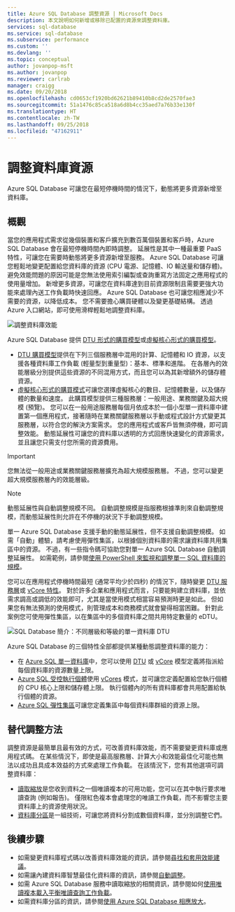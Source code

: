 ```yaml
---
title: Azure SQL Database 調整資源 | Microsoft Docs
description: 本文說明如何新增或移除已配置的資源來調整資料庫。
services: sql-database
ms.service: sql-database
ms.subservice: performance
ms.custom: ''
ms.devlang: ''
ms.topic: conceptual
author: jovanpop-msft
ms.author: jovanpop
ms.reviewer: carlrab
manager: craigg
ms.date: 09/20/2018
ms.openlocfilehash: cd0653cf1920bd62621b89410b8cd2de2570fae3
ms.sourcegitcommit: 51a1476c85ca518a6d8b4cc35aed7a76b33e130f
ms.translationtype: HT
ms.contentlocale: zh-TW
ms.lasthandoff: 09/25/2018
ms.locfileid: "47162911"
---
```

# <a name="scale-database-resources"></a>調整資料庫資源

Azure SQL Database 可讓您在最短停機時間的情況下，動態將更多資源新增至資料庫。

## <a name="overview"></a>概觀

當您的應用程式需求從幾個裝置和客戶擴充到數百萬個裝置和客戶時，Azure SQL Database 會在最短停機時間內即時調整。 延展性是其中一種最重要 PaaS 特性，可讓您在需要時動態將更多資源新增至服務。 Azure SQL Database 可讓您輕鬆地變更配置給您資料庫的資源 (CPU 電源、記憶體、IO 輸送量和儲存體)。  
避免效能問題的原因可能是您無法使用索引編製或查詢重寫方法固定之應用程式的使用量增加。 新增更多資源，可讓您在資料庫達到目前資源限制且需要更強大功能來處理內送工作負載時快速回應。 Azure SQL Database 也可讓您相應減少不需要的資源，以降低成本。
您不需要擔心購買硬體以及變更基礎結構。 透過 Azure 入口網站，即可使用滑桿輕鬆地調整資料庫。

![調整資料庫效能](media/sql-database-scalability/scale-performance.svg)

Azure SQL Database 提供 [DTU 形式的購買模型](sql-database-service-tiers-dtu.md)或[虛擬核心形式的購買模型](sql-database-service-tiers-vcore.md)。 
-   [DTU 購買模型](sql-database-service-tiers-dtu.md)提供在下列三個服務層中混用的計算、記憶體和 IO 資源，以支援各種資料庫工作負載 (輕量型到重量型)：基本、標準和進階。 在各層內的效能層級分別提供這些資源的不同混用方式，而且您可以為其新增額外的儲存體資源。
-   [虛擬核心形式的購買模式](sql-database-service-tiers-vcore.md)可讓您選擇虛擬核心的數目、記憶體數量，以及儲存體的數量和速度。 此購買模型提供三種服務層：一般用途、業務關鍵及超大規模 (預覽)。
您可以在一般用途服務層每個月依成本於一個小型單一資料庫中建置第一個應用程式，接著隨時在業務關鍵服務層以手動或程式設計方式變更其服務層，以符合您的解決方案需求。 您的應用程式或客戶皆無須停機，即可調整效能。 動態延展性可讓您的資料庫以透明的方式回應快速變化的資源需求，並且讓您只需支付您所需的資源費用。

> [!IMPORTANT]
> 您無法從一般用途或業務關鍵服務層擴充為超大規模服務層。 不過，您可以變更超大規模服務層內的效能層級。

> [!NOTE]
> 動態延展性與自動調整規模不同。 自動調整規模是指服務根據準則來自動調整規模，而動態延展性則允許在不停機的狀況下手動調整規模。

單一 Azure SQL Database 支援手動的動態延展性，但不支援自動調整規模。 如需「自動」體驗，請考慮使用彈性集區，以根據個別資料庫的需求讓資料庫共用集區中的資源。
不過，有一些指令碼可協助您對單一 Azure SQL Database 自動調整延展性。 如需範例，請參閱[使用 PowerShell 來監視和調整單一 SQL 資料庫的規模](scripts/sql-database-monitor-and-scale-database-powershell.md)。

您可以在應用程式停機時間最短 (通常平均少於四秒) 的情況下，隨時變更 [DTU 服務層](sql-database-service-tiers-dtu.md)或 [vCore 特性](sql-database-vcore-resource-limits-single-databases.md)。 對於許多企業和應用程式而言，只要能夠建立資料庫，並依需求調高或調低的效能即可，尤其是當使用模式相當容易預測時更是如此。 但如果您有無法預測的使用模式，則管理成本和商務模式就會變得相當困難。 針對此案例您可使用彈性集區，以在集區中的多個資料庫之間共用特定數量的 eDTU。

![SQL Database 簡介：不同層級和等級的單一資料庫 DTU](./media/sql-database-what-is-a-dtu/single_db_dtus.png)

Azure SQL Database 的三個特性全部都提供某種動態調整資料庫的能力：
-   在 [Azure SQL 單一資料庫](sql-database-single-database-scale.md)中，您可以使用 [DTU](sql-database-dtu-resource-limits-single-databases.md) 或 [vCore](sql-database-vcore-resource-limits-single-databases.md) 模型定義將指派給每個資料庫的資源數量上限。
-   [Azure SQL 受控執行個體](sql-database-managed-instance.md)使用 [vCores](sql-database-managed-instance.md#vcore-based-purchasing-model) 模式，並可讓您定義配置給您執行個體的 CPU 核心上限和儲存體上限。 執行個體內的所有資料庫都會共用配置給執行個體的資源。
-   [Azure SQL 彈性集區](sql-database-elastic-pool-scale.md)可讓您定義集區中每個資料庫群組的資源上限。

## <a name="alternative-scale-methods"></a>替代調整方法
調整資源是最簡單且最有效的方式，可改善資料庫效能，而不需要變更資料庫或應用程式碼。 在某些情況下，即使是最高服務層、計算大小和效能最佳化可能也無法以成功且具成本效益的方式來處理工作負載。 在該情況下，您有其他選項可調整資料庫：
-   [讀取縮放](sql-database-read-scale-out.md)是您收到資料之一個唯讀複本的可用功能，您可以在其中執行要求唯讀查詢 (例如報告)。 僅限紅色複本會處理您的唯讀工作負載，而不影響您主要資料庫上的資源使用狀況。
-   [資料庫分區](sql-database-elastic-scale-introduction.md)是一組技術，可讓您將資料分割成數個資料庫，並分別調整它們。

## <a name="next-steps"></a>後續步驟
- 如需變更資料庫程式碼以改善資料庫效能的資訊，請參閱[尋找和套用效能建議](sql-database-advisor-portal.md)。
- 如需讓內建資料庫智慧最佳化資料庫的資訊，請參閱[自動調整](sql-database-automatic-tuning.md)。
- 如需 Azure SQL Database 服務中讀取縮放的相關資訊，請參閱如何[使用唯讀複本載入平衡唯讀查詢工作負載](sql-database-read-scale-out.md)。
- 如需資料庫分區的資訊，請參閱[使用 Azure SQL Database 相應放大](sql-database-elastic-scale-introduction.md)。

